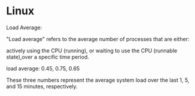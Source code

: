 # Linux
Load Average:

"Load average" refers to the average number of processes that are either:

actively using the CPU (running), or waiting to use the CPU (runnable state),over a specific time period.

load average: 0.45, 0.75, 0.65

These three numbers represent the average system load over the last 1, 5, and 15 minutes, respectively.